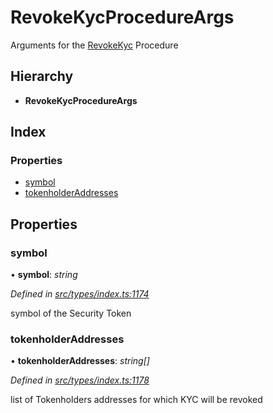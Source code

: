 # RevokeKycProcedureArgs

Arguments for the [RevokeKyc](../enums/_types_index_.proceduretype.md#revokekyc) Procedure

## Hierarchy

* **RevokeKycProcedureArgs**

## Index

### Properties

* [symbol](../interfaces/_types_index_.revokekycprocedureargs.md#symbol)
* [tokenholderAddresses](../interfaces/_types_index_.revokekycprocedureargs.md#tokenholderaddresses)

## Properties

### symbol

• **symbol**: _string_

_Defined in_ [_src/types/index.ts:1174_](https://github.com/PolymathNetwork/polymath-sdk/blob/e8bbc1e/src/types/index.ts#L1174)

symbol of the Security Token

### tokenholderAddresses

• **tokenholderAddresses**: _string\[\]_

_Defined in_ [_src/types/index.ts:1178_](https://github.com/PolymathNetwork/polymath-sdk/blob/e8bbc1e/src/types/index.ts#L1178)

list of Tokenholders addresses for which KYC will be revoked

